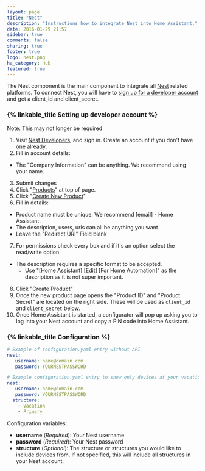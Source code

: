 ```yaml
---
layout: page
title: "Nest"
description: "Instructions how to integrate Nest into Home Assistant."
date: 2016-01-29 21:57
sidebar: true
comments: false
sharing: true
footer: true
logo: nest.png
ha_category: Hub
featured: true
---
```


The Nest component is the main component to integrate all [Nest](https://nest.com/) related platforms. To connect Nest, you will have to [sign up for a developer account](https://developers.nest.com/products) and get a client_id and client_secret.

### {% linkable_title Setting up developer account %}
Note: This may not longer be required

1. Visit [Nest Developers](https://developers.nest.com/), and sign in. Create an account if you don't have one already.
2. Fill in account details:
  - The "Company Information" can be anything. We recommend using your name.
3. Submit changes
4. Click "[Products](https://developers.nest.com/products)" at top of page.
5. Click "[Create New Product](https://developers.nest.com/products/new)"
6. Fill in details:
  - Product name must be unique. We recommend [email] - Home Assistant.
  - The description, users, urls can all be anything you want.
  - Leave the "Redirect URI" Field blank
7. For permissions check every box and if it's an option select the read/write option.
  - The description requires a specific format to be accepted.
    - Use "[Home Assistant] [Edit] [For Home Automation]" as the description as it is not super important.
8. Click "Create Product"
9. Once the new product page opens the "Product ID" and "Product Secret" are located on the right side. These will be used as `client_id` and `client_secret` below.
10. Once Home Assistant is started, a configurator will pop up asking you to log into your Nest account and copy a PIN code into Home Assistant.

### {% linkable_title Configuration %}

```yaml
# Example of configuration.yaml entry without API
nest:
   username: name@domain.com
   password: YOURNESTPASSWORD
```

```yaml
# Example configuration.yaml entry to show only devices at your vacation and primary homes
nest:
   username: name@domain.com
   password: YOURNESTPASSWORD
  structure:
    - Vacation
    - Primary
```

Configuration variables:

- **username** (*Required*): Your Nest username
- **password** (*Required*): Your Nest password
- **structure** (*Optional*): The structure or structures you would like to include devices from. If not specified, this will include all structures in your Nest account.
